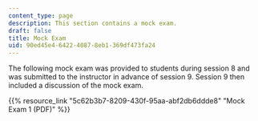 ```yaml
---
content_type: page
description: This section contains a mock exam.
draft: false
title: Mock Exam
uid: 90ed45e4-6422-4087-8eb1-369df473fa24
---
```

The following mock exam was provided to students during session 8 and was submitted to the instructor in advance of session 9. Session 9 then included a discussion of the mock exam.

{{% resource_link "5c62b3b7-8209-430f-95aa-abf2db6ddde8" "Mock Exam 1 (PDF)" %}}